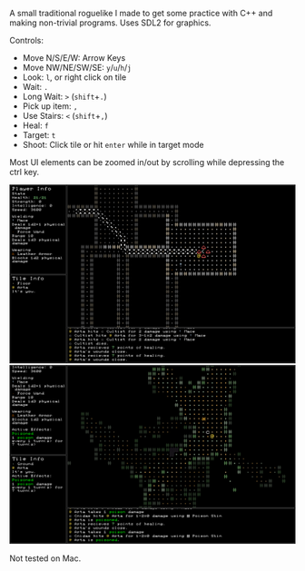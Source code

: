 A small traditional roguelike I made to get some practice with C++ and making non-trivial programs. Uses SDL2 for graphics.

Controls:
- Move N/S/E/W: Arrow Keys
- Move NW/NE/SW/SE: ```y```/```u```/```h```/```j```
- Look: ```l```, or right click on tile
- Wait: ```.```
- Long Wait: ```>``` (```shift```+```.```)
- Pick up item: ```,```
- Use Stairs: ```<``` (```shift```+```,```)
- Heal: ```f```
- Target: ```t```
- Shoot: Click tile or hit ```enter``` while in target mode


Most UI elements can be zoomed in/out by scrolling while depressing the ctrl key.

![Floor 1](/floor1.png)
![Floor 2](/floor2.png)

Not tested on Mac.
